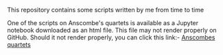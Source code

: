 This repository contains some scripts written by me from time to time


One of the scripts on Anscombe's quartets is available as a Jupyter notebook downloaded as an html file. This file may not render properly on GitHub. Should it not render properly, you can click this link:- [Anscombes quartets](https://htmlpreview.github.io/?https://github.com/ag999git/jupyter_notebooks/blob/master/Anascombes_quartets_FINAL.html)
